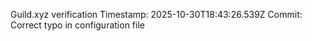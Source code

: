 Guild.xyz verification
Timestamp: 2025-10-30T18:43:26.539Z
Commit: Correct typo in configuration file